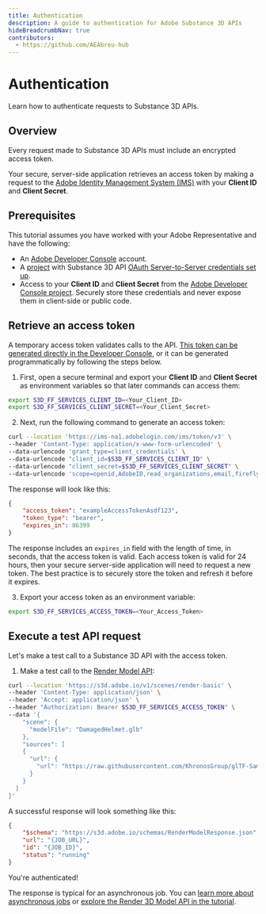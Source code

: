 ```yaml
---
title: Authentication
description: A guide to authentication for Adobe Substance 3D APIs
hideBreadcrumbNav: true
contributors:
  - https://github.com/AEAbreu-hub
---
```


# Authentication

Learn how to authenticate requests to Substance 3D APIs.

## Overview

Every request made to Substance 3D APIs must include an encrypted access token.

Your secure, server-side application retrieves an access token by making a request to the [Adobe Identity Management System (IMS)][1] with your **Client ID** and **Client Secret**.

## Prerequisites

This tutorial assumes you have worked with your Adobe Representative and have the following:

- An [Adobe Developer Console][2] account.
- A [project][3] with Substance 3D API [OAuth Server-to-Server credentials set up][4].
- Access to your **Client ID** and **Client Secret** from the [Adobe Developer Console project][5]. Securely store these credentials and never expose them in client-side or public code.

## Retrieve an access token

A temporary access token validates calls to the API. [This token can be generated directly in the Developer Console][8],
or it can be generated programmatically by following the steps below.

1. First, open a secure terminal and export your **Client ID** and **Client Secret** as environment variables so that later commands can access them:

```bash
export S3D_FF_SERVICES_CLIENT_ID=<Your_Client_ID>
export S3D_FF_SERVICES_CLIENT_SECRET=<Your_Client_Secret>
```

2. Next, run the following command to generate an access token:

```bash
curl --location 'https://ims-na1.adobelogin.com/ims/token/v3' \
--header 'Content-Type: application/x-www-form-urlencoded' \
--data-urlencode 'grant_type=client_credentials' \
--data-urlencode "client_id=$S3D_FF_SERVICES_CLIENT_ID" \
--data-urlencode "client_secret=$S3D_FF_SERVICES_CLIENT_SECRET" \
--data-urlencode 'scope=openid,AdobeID,read_organizations,email,firefly_api,firefly_enterprise,profile,substance3d_api.spaces.create,substance3d_api.jobs.create'
```

The response will look like this:

```json
{
    "access_token": "exampleAccessTokenAsdf123",
    "token_type": "bearer",
    "expires_in": 86399
}
```

The response includes an `expires_in` field with the length of time, in seconds, that the access token is valid. Each access token is valid for 24 hours, then your secure server-side application will need to request a new token. The best practice is to securely store the token and refresh it before it expires.

3. Export your access token as an environment variable:

```bash
export S3D_FF_SERVICES_ACCESS_TOKEN=<Your_Access_Token>
```

## Execute a test API request

Let's make a test call to a Substance 3D API with the access token.

1. Make a test call to the [Render Model API][6]:

```bash
curl --location 'https://s3d.adobe.io/v1/scenes/render-basic' \
--header 'Content-Type: application/json' \
--header 'Accept: application/json' \
--header "Authorization: Bearer $S3D_FF_SERVICES_ACCESS_TOKEN" \
--data '{
    "scene": {
      "modelFile": "DamagedHelmet.glb"
    },
    "sources": [
    {
      "url": {
        "url": "https://raw.githubusercontent.com/KhronosGroup/glTF-Sample-Assets/main/Models/DamagedHelmet/glTF-Binary/DamagedHelmet.glb"
      }
    }
  ]
}'
```

A successful response will look something like this:

```json
{
    "$schema": "https://s3d.adobe.io/schemas/RenderModelResponse.json",
    "url": "{JOB_URL}",
    "id": "{JOB_ID}",
    "status": "running"
}
```

You're authenticated!

The response is typical for an asynchronous job. You can [learn more about asynchronous jobs][9] or [explore the Render 3D Model API in the tutorial][7].

<!-- Links -->
[1]: https://www.adobe.com/content/dam/cc/en/trust-center/ungated/whitepapers/corporate/adobe-identity-management-services-security-overview.pdf
[2]: https://developer.adobe.com/
[3]: https://developer.adobe.com/developer-console/docs/guides/projects/projects-empty/
[4]: https://developer.adobe.com/developer-console/docs/guides/services/services-add-api-oauth-s2s/
[5]: https://developer.adobe.com/developer-console/docs/guides/services/services-add-api-oauth-s2s/#api-overview
[6]: /api
[7]: /guides/render_3d_object
[8]: https://developer.adobe.com/developer-console/docs/guides/services/services-add-api-oauth-s2s#generate-token
[9]: /getting_started/asynchronous_jobs/
